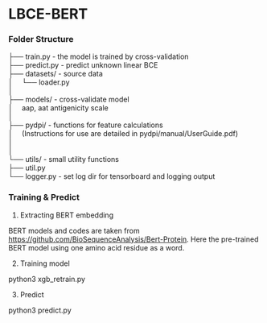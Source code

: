 # LBCE-BERT

<h3>Folder Structure</h3>
├── train.py - the model is trained by cross-validation<br/>
├── predict.py - predict unknown linear BCE<br/>
├── datasets/ - source data<br/>
│&emsp; └── loader.py<br/>
│ <br/>
├── models/ - cross-validate model<br/> 
│&emsp;          aap, aat antigenicity scale<br/>
│ <br/>
├── pydpi/ - functions for feature calculations<br/>
│&emsp;          (Instructions for use are detailed in pydpi/manual/UserGuide.pdf)<br/>
│ <br/>
│ <br/>
└── utils/ - small utility functions<br/>
    ├── util.py<br/>
    └── logger.py - set log dir for tensorboard and logging output<br/>

<h3>Training & Predict</h3>
    
1. Extracting BERT embedding

BERT models and codes are taken from https://github.com/BioSequenceAnalysis/Bert-Protein.
Here the pre-trained BERT model using one amino acid residue as a word.

2. Training model

python3 xgb_retrain.py 

3. Predict

python3 predict.py
